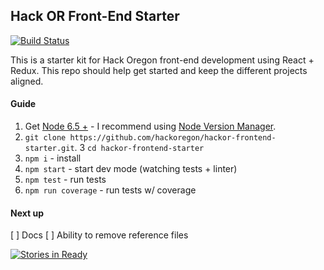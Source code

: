 ## Hack OR Front-End Starter

[![Build Status](https://travis-ci.org/hackoregon/transportation-frontend2.svg?branch=master)](https://travis-ci.org/hackoregon/transportation-frontend2)

This is a starter kit for Hack Oregon front-end development using React + Redux.
This repo should help get started and keep the different projects aligned.

#### Guide
1. Get [Node 6.5 +](https://nodejs.org) - I recommend using [Node Version Manager](https://github.com/creationix/nvm).
2. `git clone https://github.com/hackoregon/hackor-frontend-starter.git`.
3  `cd hackor-frontend-starter`
4. `npm i` - install
5. `npm start` - start dev mode (watching tests + linter)
6. `npm test` - run tests
7. `npm run coverage` - run tests w/ coverage

#### Next up
[ ]  Docs
[ ]  Ability to remove reference files

[![Stories in Ready](https://badge.waffle.io/hackoregon/hackoregon-frontend-starter.png?label=ready&title=Ready)](http://waffle.io/hackoregon/hackoregon-frontend-starter)
